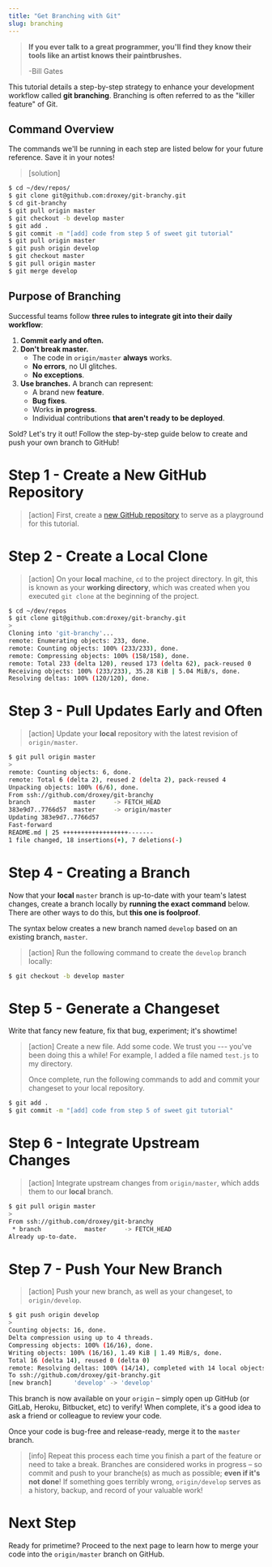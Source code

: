 ```yaml
---
title: "Get Branching with Git"
slug: branching
---
```


> **If you ever talk to a great programmer, you'll find they know their tools like an artist knows their paintbrushes.**
>
> -Bill Gates

This tutorial details a step-by-step strategy to enhance your development workflow called **git branching**. Branching is often referred to as the "killer feature" of Git.

## Command Overview

The commands we'll be running in each step are listed below for your future reference. Save it in your notes!

> [solution]
>
```bash
$ cd ~/dev/repos/
$ git clone git@github.com:droxey/git-branchy.git
$ cd git-branchy
$ git pull origin master
$ git checkout -b develop master
$ git add .
$ git commit -m "[add] code from step 5 of sweet git tutorial"
$ git pull origin master
$ git push origin develop
$ git checkout master
$ git pull origin master
$ git merge develop
```
>

## Purpose of Branching

Successful teams follow **three rules to integrate git into their daily workflow**:

1. **Commit early and often.**
1. **Don't break master.**
    * The code in `origin/master` **always** works.
    * **No errors**, no UI glitches.
    * **No exceptions**.
1. **Use branches.** A branch can represent:
    * A brand new **feature**.
    * **Bug fixes**.
    * Works **in progress**.
    * Individual contributions **that aren't ready to be deployed**.

Sold? Let's try it out! Follow the step-by-step guide below to create and push your own branch to GitHub!

# Step 1 - Create a New GitHub Repository

> [action]
> First, create a [new GitHub repository](https://github.com/new) to serve as a playground for this tutorial.

# Step 2 - Create a Local Clone

> [action]
> On your **local** machine, `cd` to the project directory. In git, this is known as your **working directory**, which was created when you executed `git clone` at the beginning of the project.
>
```bash
$ cd ~/dev/repos
$ git clone git@github.com:droxey/git-branchy.git
>
Cloning into 'git-branchy'...
remote: Enumerating objects: 233, done.
remote: Counting objects: 100% (233/233), done.
remote: Compressing objects: 100% (158/158), done.
remote: Total 233 (delta 120), reused 173 (delta 62), pack-reused 0
Receiving objects: 100% (233/233), 35.28 KiB | 5.04 MiB/s, done.
Resolving deltas: 100% (120/120), done.
```

# Step 3 - Pull Updates Early and Often

> [action]
> Update your **local** repository with the latest revision of `origin/master`.
>
```bash
$ git pull origin master
>
remote: Counting objects: 6, done.
remote: Total 6 (delta 2), reused 2 (delta 2), pack-reused 4
Unpacking objects: 100% (6/6), done.
From ssh://github.com/droxey/git-branchy
branch            master     -> FETCH_HEAD
383e9d7..7766d57  master     -> origin/master
Updating 383e9d7..7766d57
Fast-forward
README.md | 25 ++++++++++++++++++-------
1 file changed, 18 insertions(+), 7 deletions(-)
```
>

# Step 4 - Creating a Branch

Now that your **local** `master` branch is up-to-date with your team's latest changes, create a branch locally by **running the exact command** below. There are other ways to do this, but **this one is foolproof**.

The syntax below creates a new branch named `develop` based on an existing branch, `master`.

> [action]
> Run the following command to create the `develop` branch locally:
>
```bash
$ git checkout -b develop master
```
>

# Step 5 - Generate a Changeset

Write that fancy new feature, fix that bug, experiment; it's showtime!

> [action]
> Create a new file. Add some code. We trust you --- you've been doing this a while! For example, I added a file named `test.js` to my directory.
>
> Once complete, run the following commands to add and commit your changeset to your local repository.
>
```bash
$ git add .
$ git commit -m "[add] code from step 5 of sweet git tutorial"
```
>

# Step 6 - Integrate Upstream Changes

> [action]
> Integrate upstream changes from `origin/master`, which adds them to our **local** branch.
>
```bash
$ git pull origin master
>
From ssh://github.com/droxey/git-branchy
 * branch            master     -> FETCH_HEAD
Already up-to-date.
```
>

# Step 7 - Push Your New Branch

> [action]
> Push your new branch, as well as your changeset, to `origin/develop`.

```bash
$ git push origin develop
>
Counting objects: 16, done.
Delta compression using up to 4 threads.
Compressing objects: 100% (16/16), done.
Writing objects: 100% (16/16), 1.49 KiB | 1.49 MiB/s, done.
Total 16 (delta 14), reused 0 (delta 0)
remote: Resolving deltas: 100% (14/14), completed with 14 local objects.
To ssh://github.com/droxey/git-branchy.git
[new branch]      'develop' -> 'develop'
```
>

This branch is now available on your `origin` – simply open up GitHub (or GitLab, Heroku, Bitbucket, etc) to verify! When complete, it's a good idea to ask a friend or colleague to review your code.

Once your code is bug-free and release-ready, merge it to the `master` branch.

> [info]
> Repeat this process each time you finish a part of the feature or need to take a break. Branches are considered works in progress – so commit and push to your branche(s) as much as possible; **even if it's not done**! If something goes terribly wrong, `origin/develop` serves as a history, backup, and record of your valuable work!

# Next Step

Ready for primetime? Proceed to the next page to learn how to merge your code into the `origin/master` branch on GitHub.
